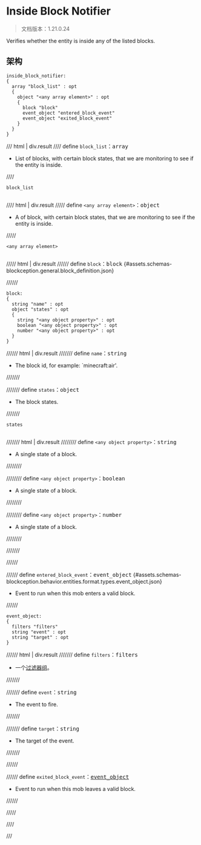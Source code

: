 # Inside Block Notifier

> 文档版本：1.21.0.24

Verifies whether the entity is inside any of the listed blocks.

## 架构

```mcschema
inside_block_notifier:
{
  array "block_list" : opt
  {
    object "<any array element>" : opt
    {
      block "block"
      event_object "entered_block_event"
      event_object "exited_block_event"
    }
  }
}

```

/// html | div.result
//// define
`block_list`：<samp>array</samp>

- List of blocks, with certain block states, that we are monitoring to see if the entity is inside.


////

<div class="language-text highlight"><span class="filename"><code>block_list</code></span><pre id="__code_1"><span></span></pre></div>

//// html | div.result
///// define
`<any array element>`：<samp>object</samp>

- A of block, with certain block states, that we are monitoring to see if the entity is inside.


/////

<div class="language-text highlight"><span class="filename"><code>&lt;any array element&gt;</code></span><pre id="__code_1"><span></span></pre></div>

///// html | div.result
////// define
`block`：<samp>block</samp> {#assets.schemas-blockception.general.block_definition.json}


//////

```mcschema
block:
{
  string "name" : opt
  object "states" : opt
  {
    string "<any object property>" : opt
    boolean "<any object property>" : opt
    number "<any object property>" : opt
  }
}

```

////// html | div.result
/////// define
`name`：<samp>string</samp>

- The block id, for example: `minecraft:air'.


///////


/////// define
`states`：<samp>object</samp>

- The block states.


///////

<div class="language-text highlight"><span class="filename"><code>states</code></span><pre id="__code_1"><span></span></pre></div>

/////// html | div.result
//////// define
`<any object property>`：<samp>string</samp>

- A single state of a block.


////////


//////// define
`<any object property>`：<samp>boolean</samp>

- A single state of a block.


////////


//////// define
`<any object property>`：<samp>number</samp>

- A single state of a block.


////////



///////


//////



////// define
`entered_block_event`：<samp>event_object</samp> {#assets.schemas-blockception.behavior.entities.format.types.event_object.json}

- Event to run when this mob enters a valid block.


//////

```mcschema
event_object:
{
  filters "filters"
  string "event" : opt
  string "target" : opt
}

```

////// html | div.result
/////// define
`filters`：<samp>filters</samp>

- 一个[过滤器组](../filter.md)。


///////


/////// define
`event`：<samp>string</samp>

- The event to fire.


///////


/////// define
`target`：<samp>string</samp>

- The target of the event.


///////


//////



////// define
`exited_block_event`：<samp>[event_object](#assets.schemas-blockception.behavior.entities.format.types.event_object.json)</samp>

- Event to run when this mob leaves a valid block.


//////


/////


////


///

